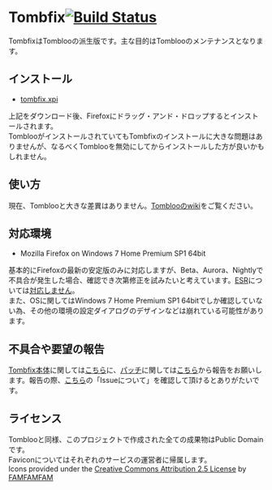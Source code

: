 # Tombfix[![Build Status](https://travis-ci.org/tombfix/core.png?branch=master)](https://travis-ci.org/tombfix/core)

TombfixはTomblooの派生版です。主な目的はTomblooのメンテナンスとなります。

## インストール

* [tombfix.xpi](https://raw.githubusercontent.com/tombfix/update/master/tombfix.xpi)

上記をダウンロード後、Firefoxにドラッグ・アンド・ドロップするとインストールされます。  
TomblooがインストールされていてもTombfixのインストールに大きな問題はありませんが、なるべくTomblooを無効にしてからインストールした方が良いかもしれません。

## 使い方

現在、Tomblooと大きな差異はありません。[Tomblooのwiki](https://github.com/to/tombloo/wiki)をご覧ください。

## 対応環境

* Mozilla Firefox on Windows 7 Home Premium SP1 64bit

基本的にFirefoxの最新の安定版のみに対応しますが、Beta、Aurora、Nightlyで不具合が発生した場合、確認でき次第修正を試みたいと考えています。[ESR](http://www.mozilla.jp/business/downloads/)については[対応しません](https://github.com/tombfix/core/issues/70)。  
また、OSに関してはWindows 7 Home Premium SP1 64bitでしか確認していない為、その他の環境の設定ダイアログのデザインなどは崩れている可能性があります。

## 不具合や要望の報告
[Tombfix本体](https://github.com/tombfix/core/issues?state=open)に関しては[こちら](https://github.com/tombfix/core/issues/new)に、[パッチ](https://github.com/tombfix/patch/issues?state=open)に関しては[こちら](https://github.com/tombfix/patch/issues/new)から報告をお願いします。報告の際、[こちら](https://github.com/tombfix/core/blob/master/CONTRIBUTING.md)の「Issueについて」を確認して頂けるとありがたいです。

## ライセンス

Tomblooと同様、このプロジェクトで作成された全ての成果物はPublic Domainです。  
Faviconについてはそれぞれのサービスの運営者に帰属します。  
Icons provided under the [Creative Commons Attribution 2.5 License](http://creativecommons.org/licenses/by/2.5/) by [FAMFAMFAM](http://www.famfamfam.com/)
